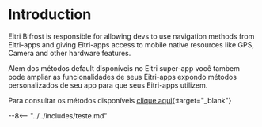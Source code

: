# Introduction

Eitri Bifrost is responsible for allowing devs to use navigation methods from Eitri-apps and giving Eitri-apps access to mobile native resources like GPS, Camera and other hardware features.

Alem dos métodos default disponíveis no Eitri super-app você tambem pode ampliar as funcionalidades de seus Eitri-apps expondo métodos personalizados de seu app para que seus Eitri-apps utilizem.

Para consultar os métodos disponíveis [clique aqui](https://cdn.83io.com.br/library/eitri-app-client/doc/latest/){:target="_blank"}

--8<-- "../../includes/teste.md"